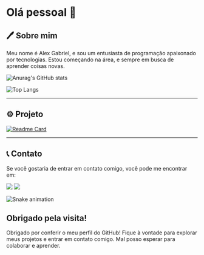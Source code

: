 # Olá pessoal 👋

## 🖊 Sobre mim

Meu nome é Alex Gabriel, e sou um entusiasta de programação apaixonado por tecnologias. Estou começando na área, e sempre em busca de aprender coisas novas. 

![Anurag's GitHub stats](https://github-readme-stats.vercel.app/api?username=alexgurgel&show_icons=true&theme=dark)

![Top Langs](https://github-readme-stats.vercel.app/api/top-langs/?username=alexgurgel&layout=compact&theme=dark)

---------------------------

## ⚙ Projeto

[![Readme Card](https://github-readme-stats.vercel.app/api/pin/?username=alexgurgel&repo=Tiktok-Project&theme=dark)](https://github.com/alexgurgel/Tiktok-Project)

---------------------------

## 📞 Contato

Se você gostaria de entrar em contato comigo, você pode me encontrar em:

<div> 
   <a href = "alexgabrielb@hotmail.com"><img src="https://img.shields.io/badge/-Gmail-%23333?style=for-the-badge&logo=gmail&logoColor=white" target="_blank"></a>
   <a href="https://www.linkedin.com/in/alex-gurgel/" target="_blank"><img src="https://img.shields.io/badge/-LinkedIn-%230077B5?style=for-the-badge&logo=linkedin&logoColor=white" target="_blank"></a>
 
   ![Snake animation](https://github.com/chaltech/chaltech/blob/output/github-contribution-grid-snake.svg)
</div>

## Obrigado pela visita!

Obrigado por conferir o meu perfil do GitHub! Fique à vontade para explorar meus projetos e entrar em contato comigo. Mal posso esperar para colaborar e aprender.
